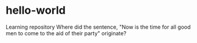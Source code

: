 # hello-world
Learning repository
Where did the sentence, "Now is the time for all good men to come to the aid of their party" originate?
